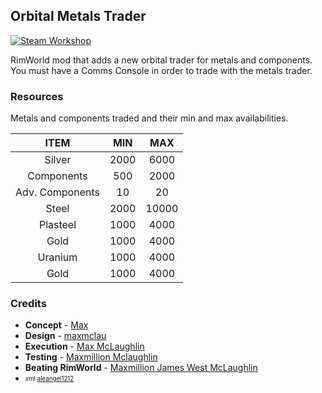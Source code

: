 ## Orbital Metals Trader

[![Steam Workshop](https://img.shields.io/badge/Steam%20Workshop-green?style=flat)](https://steamcommunity.com/sharedfiles/filedetails/?id=1855069167)

RimWorld mod that adds a new orbital trader for metals and components. You must have a Comms Console in order to trade with the metals trader.

### Resources

Metals and components traded and their min and max availabilities.

|       ITEM      |  MIN  |  MAX  |
|:---------------:|:-----:|:-----:|
|      Silver     |  2000 |  6000 |
|    Components   |  500  |  2000 |
| Adv. Components |   10  |   20  |
|      Steel      |  2000 | 10000 |
|     Plasteel    |  1000 |  4000 |
|       Gold      |  1000 |  4000 |
|     Uranium     |  1000 |  4000 |
|       Gold      |  1000 |  4000 |

### Credits

- **Concept** - [Max](https://github.com/maxmclau)
- **Design** - [maxmclau](https://github.com/maxmclau)
- **Execution** - [Max McLaughlin](https://github.com/maxmclau)
- **Testing** - [Maxmillion Mclaughlin](https://github.com/maxmclau)
- **Beating RimWorld** - [Maxmillion James West McLaughlin](https://github.com/maxmclau)
- <sub><sup>xml [aleangel1212](https://github.com/aleangel1212)</sup></sub>
